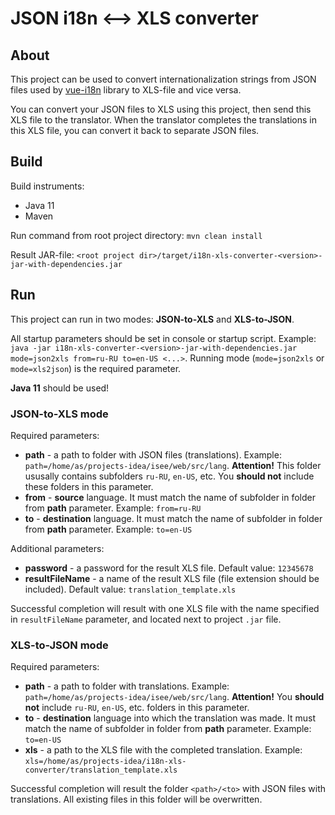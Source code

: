 # JSON i18n <--> XLS converter

## About
This project can be used to convert internationalization strings from JSON files used by [vue-i18n](https://kazupon.github.io/vue-i18n/) library to XLS-file and vice versa.

You can convert your JSON files to XLS using this project, then send this XLS file to the translator. When the translator completes the translations in this XLS file, you can convert it back to separate JSON files.

## Build

Build instruments:
* Java 11
* Maven

Run command from root project directory: `mvn clean install`

Result JAR-file: `<root project dir>/target/i18n-xls-converter-<version>-jar-with-dependencies.jar`

## Run

This project can run in two modes: **JSON-to-XLS** and **XLS-to-JSON**.

All startup parameters should be set in console or startup script. Example: `java -jar i18n-xls-converter-<version>-jar-with-dependencies.jar mode=json2xls from=ru-RU to=en-US <...>`. Running mode (`mode=json2xls` or `mode=xls2json`) is the required parameter. 

**Java 11** should be used!

### JSON-to-XLS mode

Required parameters:
* **path** - a path to folder with JSON files (translations). Example: `path=/home/as/projects-idea/isee/web/src/lang`. **Attention!** This folder ususally contains subfolders `ru-RU`, `en-US`, etc. You **should not** include these folders in this parameter.
* **from** - **source** language. It must match the name of subfolder in folder from **path** parameter. Example: `from=ru-RU`
* **to** - **destination** language. It must match the name of subfolder in folder from **path** parameter. Example: `to=en-US`

Additional parameters:
* **password** - a password for the result XLS file. Default value: `12345678`
* **resultFileName** - a name of the result XLS file (file extension should be included). Default value: `translation_template.xls`

Successful completion will result with one XLS file with the name specified in `resultFileName` parameter, and located next to project `.jar` file.

### XLS-to-JSON mode

Required parameters:
* **path** - a path to folder with translations. Example: `path=/home/as/projects-idea/isee/web/src/lang`. **Attention!** You **should not** include `ru-RU`, `en-US`, etc. folders in this parameter.
* **to** - **destination** language into which the translation was made. It must match the name of subfolder in folder from **path** parameter. Example: `to=en-US`
* **xls** - a path to the XLS file with the completed translation. Example: `xls=/home/as/projects-idea/i18n-xls-converter/translation_template.xls`

Successful completion will result the folder `<path>/<to>` with JSON files with translations. All existing files in this folder will be overwritten.
